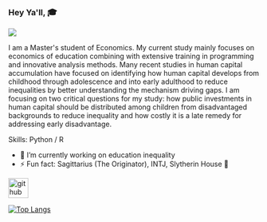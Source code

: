 ### Hey Ya'll, :mortar_board:
![](https://raw.githubusercontent.com/non-ceterisparibus/non-ceterisparibus/main/Anh-Thu%20Duong%20(1).png)

I am a Master's student of Economics.
My current study mainly focuses on economics of education combining with extensive training in programming and innovative analysis methods. Many recent studies in human capital accumulation have focused on identifying how human capital develops from childhood through adolescence and into early adulthood to reduce inequalities by better understanding the mechanism driving gaps. I am focusing on two critical questions for my study: how public investments in human capital should be distributed among children from disadvantaged backgrounds to reduce inequality and how costly it is a late remedy for addressing early disadvantage.

Skills: Python / R 

- 🔭 I’m currently working on education inequality
- ⚡ Fun fact: Sagittarius (The Originator), INTJ, Slytherin House :snake: 


[<img src='https://cdn.jsdelivr.net/npm/simple-icons@3.0.1/icons/github.svg' alt='github' height='40'>](https://github.com/Thu-Duong)  

[![Top Langs](https://github-readme-stats.vercel.app/api/top-langs/?username=non-ceterisparibus)](https://github.com/anuraghazra/github-readme-stats)

